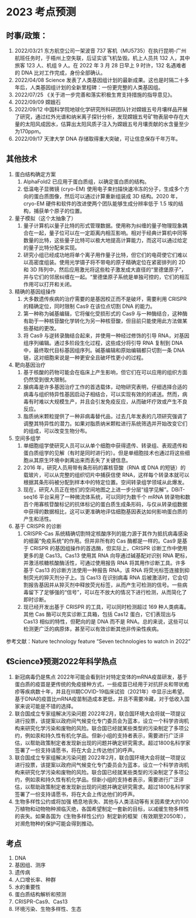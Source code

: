 # 2023 考点预测

## 时事/政策：

1. 2022/03/21 东方航空公司一架波音 737 客机（MU5735）在执行昆明-广州航班任务时，于梧州上空失联，后证实该飞机坠毁。机上人员共 132 人，其中旅客 123 人、机组 9 人。在 2022 年 3 月 28 日早上 9 时许，132 名遇难者的 DNA 比对工作完成，身份全部确认。
2. 2022/04/08 Science 发表了人类基因组计划的最新成果。这也是时隔二十多年后，人类基因组计划的全新里程碑：一份更完整的人类基因组。
3. 2022/07/25 《关于进一步完善和落实积极生育支持措施的指导意见》。
4. 2022/09/09 嫦娥石
5. 2022/09/12 中国科学院地球化学研究所科研团队针对嫦娥五号月壤样品开展了研究，通过红外光谱和纳米离子探针分析，发现嫦娥五号矿物表层中存在大量的太阳风成因水，估算出太阳风质子注入为嫦娥五号月壤贡献的水含量至少为170ppm。
6. 2022/09/17 天津大学 DNA 存储取得重大突破，可让信息保存千年万年。

## 其他技术

1. 蛋白结构确定方案
   1. AlphaFold2 已应用于蛋白质组，以确定蛋白质的结构。
   2. 低温电子显微镜 (cryo-EM) 使用电子束扫描快速冷冻的分子，生成多个方向的蛋白质图像，然后可以通过计算重新组装成 3D 结构。2020 年，cryo-EM 硬件和软件的改进使两个团队能够生成分辨率低于 1.5 埃的结构，捕获单个原子的位置。
2. 量子模拟（这个太抽象了）
   1. 量子计算机以量子比特的形式管理数据。使用称为纠缠的量子物理现象耦合在一起，量子位可以在一定距离内相互影响。相对于经典计算机中同等数量的比特，这些量子比特可以极大地提高计算能力，而这可以通过给定的量子比特分配来实现。
   2. 研究小组已经成功地将单个离子用作量子比特，但它们的电荷使它们难以以高密度组装。使用光学镊子将不带电的原子精确定位在紧密排列的 2D 和 3D 阵列中，然后应用激光将这些粒子激发成大直径的“里德堡原子”，并与它们的邻居纠缠在一起。“里德堡原子系统是单独可控的，它们的相互作用可以打开和关闭。
3. 精确的基因组操作
   1. 大多数遗传疾病的治疗需要的是基因校正而不是破坏，需要利用 CRISPR 的精确定位，同时限制 Cas9 在该位点切割 DNA 的能力。
   2. 第一种称为碱基编辑，它将催化受损形式的 Cas9 与一种酶结合，这种酶有助于一种核苷酸化学转化为另一种核苷酸，但目前只能使用此方法做某些基础的更改。
   3. 将 Cas9 与逆转录酶结合起来，并使用一种经过修饰的引导 RNA，对基因组序列编辑。通过多阶段生化过程，这些成分将引导 RNA 复制到 DNA 中，最终取代目标基因组序列。碱基编辑和原始编辑都只切割一条 DNA 链，这对细胞来说是一种更安全且破坏性更小的过程。
4. 靶向基因治疗
   1. 基于核酸的药物可能会在临床上产生影响，但它们在可以应用的组织方面仍然受到很大限制。
   2. 腺病毒是许多基因治疗工作的首选载体，动物研究表明，仔细选择合适的病毒与组织特异性基因启动子相结合，可以实现有效的的递送。然而，病毒有时难以大规模生产，并且会引发免疫反应，从而破坏疗效或产生不良反应。
   3. 脂质纳米颗粒提供了一种非病毒替代品，过去几年发表的几项研究强调了调整其特异性的潜力。如果对脂质纳米颗粒进行系统筛选并开始改变它们的组成，可以改变生物分布。
5. 空间多组学
   1. 单细胞组学使研究人员可以从单个细胞中获得遗传、转录组、表观遗传和蛋白质组学的见解（有时是同时进行的）。但是单细胞技术也通过将这些细胞从其原生环境中剥离出来而丢失了关键信息。
   2. 2016 年，研究人员用带有条形码的寡核苷酸（RNA 或 DNA 的短链）的载玻片，可以从完整的组织切片中捕获信使 RNA，这样每个转录本就可以根据其条形码被分配到样本中的特定位置。空间转录组学领域从此爆发。
   3. 现在，研究人员正在他们的空间地图之上进一步分层“组学见解”。DBiT-seq16 平台采用了一种微流体系统，可以同时为数千个 mRNA 转录物和数百个用寡核苷酸标记的抗体标记的蛋白质生成条形码，与仅从转录组数据中获得的数据相比，这可以更准确地评估细胞基因表达如何影响蛋白质的产生和活性。
6. 基于 CRISPR 的诊断
   1. CRISPR-Cas 系统精确切割特定核酸序列的能力源于其作为抵抗病毒感染的细菌“免疫系统”的作用。但并非所有的 Cas 酶都是一样的。Cas9 是基于 CRISPR 的基因组操作的首选酶，但实际上，CRISPR 诊断工作中使用更多的是 Cas13。Cas13 使用其 RNA 向导通过碱基配对识别 RNA 靶标，并激活核糖核酸酶活性，可通过使用报告 RNA 将其用作诊断工具。许多基于 Cas13 的诊断方法使用一种报告 RNA，该 RNA 将荧光标签连接到抑制荧光的猝灭剂分子上。当 Cas13 在识别病毒 RNA 后被激活时，它会切割报告基因并从猝灭剂中释放荧光标签，从而产生可检测的信号。一些病毒留下了足够强的“信号”，可以在不放大的情况下进行检测，从而简化了即时诊断。
   2. 现已经开发出基于 CRISPR 的工具，可以同时检测超过 169 种人类病毒。其他 Cas 酶可以充实诊断工具箱，包括 Cas12 蛋白，它们表现出与 Cas13 相似的特性，但靶向的是 DNA 而不是 RNA。总的来说，这些可以检测更广泛的病原体，甚至可以有效诊断其他非传染性疾病。

参考文献：Nature technology feature “Seven technologies to watch in 2022”

## 《Science》预测2022年科学热点

1. 新冠病毒仍是焦点
2022年可能会看到针对特定变体的mRNA疫苗研发，基于蛋白质的疫苗是更传统的免疫接种方式，一些疫苗已经用于对抗肝炎和带状疱疹等疾病数十年，并且在III期COVID-19临床试验（2021年）中显示出希望。基于DNA的疫苗比mRNA疫苗制造成本更低，并且不需要冷藏，对于低收入国家来说可能是不错的选择。
2. 联合国成立专家组解决污染问题
2022年2月，联合国环境大会将就一项提议进行投票，该提案以政府间气候变化专门委员会为蓝本，设立一个科学咨询机构来研究化学污染和废物的风险。联合国已经就某些类型的污染制定了多项公约，例如汞和持久性有机化学品。但新小组的支持者表示，需要进行广泛评估，以帮助政策制定者发现新出现的问题并确定研究需求。超过1800名科学家签署了一份支持请愿书，将在大会上传达他们的呼声。
3. 联合国成立专家组解决污染问题
2022年2月，联合国环境大会将就一项提议进行投票，该提案以政府间气候变化专门委员会为蓝本，设立一个科学咨询机构来研究化学污染和废物的风险。联合国已经就某些类型的污染制定了多项公约，例如汞和持久性有机化学品。但新小组的支持者表示，需要进行广泛评估，以帮助政策制定者发现新出现的问题并确定研究需求。超过1800名科学家签署了一份支持请愿书，将在大会上传达他们的呼声。
4. 生物多样性公约或将加强
栖息地丧失、其他与人类活动等有关因素使大约100万植物和动物物种濒临灭绝，各国希望制定一套新的目标，以减缓生物多样性的丧失。如果各国为《生物多样性公约》制定新的框架（有效期至2050年），对濒危物种的保护可能会得到推动。

## 考点

1. DNA
2. 基因组、测序
3. 遗传病
4. 人口增长率、种群
5. 水的重要性
6. 蛋白质结构解析和预测
7. CRISPR-Cas9、Cas13
8. 环境污染、生物多样性、生态